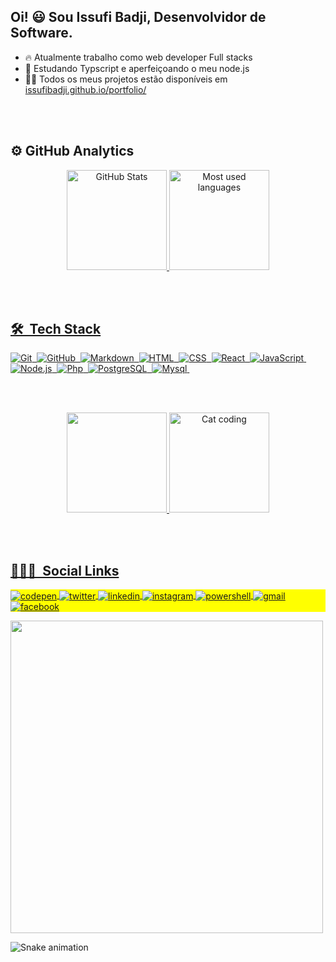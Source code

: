 ## Oi! 😃 Sou Issufi Badji, Desenvolvidor de Software.



- 🔥 Atualmente trabalho como  web developer Full stacks
- 🌱 Estudando Typscript e aperfeiçoando o meu node.js
- 👨‍💻 Todos os meus projetos estão disponíveis em [issufibadji.github.io/portfolio/](https://issufibadji.github.io/portfolio/)


<br><br>


## ⚙️ GitHub Analytics 
<div align="center">
 <a href="https://github.com/issufibadji">
  <img height="160em" alt="GitHub Stats" src="https://github-readme-stats.vercel.app/api?username=issufibadji&show_icons=true&theme=dracula&include_all_commits=true&count_private=true">
  <img height="160em" alt="Most used languages" src="https://github-readme-stats.vercel.app/api/top-langs/?username=issufibadji&layout=compact&langs_count=8&theme=dracula">
</div>

 <br><br>
 ## 🛠 &nbsp;Tech Stack
 
<!--0![Visual Studio Code](https://img.shields.io/badge/-Visual%20Studio%20Code-05122A?style=flat&logo=visual-studio-code&logoColor=007ACC)&nbsp;-->
![Git](https://img.shields.io/badge/-Git-05122A?style=flat&logo=git)&nbsp;
![GitHub](https://img.shields.io/badge/-GitHub-05122A?style=flat&logo=github)&nbsp;
![Markdown](https://img.shields.io/badge/-Markdown-05122A?style=flat&logo=markdown)&nbsp;
![HTML](https://img.shields.io/badge/-HTML-05122A?style=flat&logo=HTML5)&nbsp;
![CSS](https://img.shields.io/badge/-CSS-05122A?style=flat&logo=CSS3&logoColor=1572B6)&nbsp;
![React](https://img.shields.io/badge/-React-05122A?style=flat&logo=react)&nbsp;
![JavaScript](https://img.shields.io/badge/-JavaScript-05122A?style=flat&logo=javascript)&nbsp;
![Node.js](https://img.shields.io/badge/-Node.js-05122A?style=flat&logo=node.js)&nbsp;
![Php](https://img.shields.io/badge/PHP-05122A?style=flat&logo=php)&nbsp;
![PostgreSQL](https://img.shields.io/badge/-PostgreSQL-05122A?style=flat&logo=postgresql)&nbsp;
![Mysql](https://img.shields.io/badge/MySQL-05122A?style=flat&logo=mysql)&nbsp;
 
 <br><br>
 
<div align="center">
  <img height="160em" src="https://github-readme-stats.vercel.app/api/wakatime?username=@username&langs_count=8&theme=radical&layout=compact"> 
  <img height="160em" alt="Cat coding" src="https://media3.giphy.com/media/H1dxi6xdh4NGQCZSvz/giphy.gif">
</div>

<br><br>
 
 
## 👨🏽‍🦲 &nbsp;Social Links
 
 <p align="left" style="background:yellow">
   <a href="https://codepen.io/IssufiBadji" target="_blank">
     <img align="center" src="https://img.shields.io/badge/-issufibadji-05122A?style=flat&logo=codepen" alt="codepen"/>
   </a>
   <a href="#twiter" target="_blank">
     <img align="center" src="https://img.shields.io/badge/-issufibadji-05122A?style=flat&logo=twitter" alt="twitter"/>  
   </a>
   <a href="https://linkedin.com/in/issufibadji" target="_blank">
     <img align="center" src="https://img.shields.io/badge/-issufibadji-05122A?style=flat&logo=linkedin" alt="linkedin"/>
   </a>
   <a href="https://instagram.com/issufibj" target="_blank">
    <img align="center" src="https://img.shields.io/badge/-issufibadji-05122A?style=flat&logo=instagram" alt="instagram"/>
   </a>
  <a href="https://issufibadji.github.io/portfolio/" target="_blank">
    <img align="center" src="https://img.shields.io/badge/-issufibadji-05122A?style=flat&logo=powershell" alt="powershell"/>
   </a>
   <a href="mailto:issufibadji@gmail.com" target="_blank">
    <img align="center" src="https://img.shields.io/badge/Gmail-05122A?style=flat&logo=gmail" alt="gmail"/>
   </a>
  <a href="#facebook" target="_blank">
    <img align="center" src="https://img.shields.io/badge/Facebook-05122A?style=flate&logo=facebook" alt="facebook"/>
   </a>
</p>

 <img width="500em" src="https://github-readme-twitter-gazf.vercel.app/api?id=issufibadji2&layout=wide&show_reply=off&show_retweet=off" />
 
 ![Snake animation](https://github.com/issufibadji/issufibadji/blob/output/github-contribution-grid-snake.svg)
 
</div>
